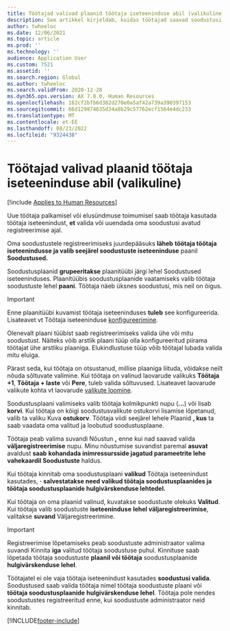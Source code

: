 ```yaml
---
title: Töötajad valivad plaanid töötaja iseteeninduse abil (valikuline)
description: See artikkel kirjeldab, kuidas töötajad saavad soodustusi valida või uuendada.
author: twheeloc
ms.date: 12/06/2021
ms.topic: article
ms.prod: ''
ms.technology: ''
audience: Application User
ms.custom: 7521
ms.assetid: ''
ms.search.region: Global
ms.author: twheeloc
ms.search.validFrom: 2020-12-28
ms.dyn365.ops.version: AX 7.0.0, Human Resources
ms.openlocfilehash: 162cf2bfb6d382d270e0a5af42a739a390397153
ms.sourcegitcommit: 66d129874635d34a8b29c57762ecf1564e4dc233
ms.translationtype: MT
ms.contentlocale: et-EE
ms.lasthandoff: 08/23/2022
ms.locfileid: "9324438"
---
```

# <a name="employees-select-plans-by-using-employee-self-service-optional"></a>Töötajad valivad plaanid töötaja iseteeninduse abil (valikuline)

[!include [Applies to Human Resources](../includes/applies-to-hr.md)]

Uue töötaja palkamisel või elusündmuse toimumisel saab töötaja kasutada töötaja iseteenindust, **et** valida või uuendada oma soodustusi avatud registreerimise ajal.

Oma soodustustele registreerimiseks juurdepääsuks **läheb** **töötaja töötaja iseteenindusse ja valib seejärel soodustuste iseteeninduse** paanil **Soodustused.**

Soodustusplaanid **grupeeritakse** plaanitüübi järgi lehel Soodustused iseteeninduses. Plaanitüübis soodustusplaanide vaatamiseks valib töötaja soodustuste lehel **paani**. Töötaja näeb üksnes soodustusi, mis neil on õigus.

> [!IMPORTANT]
> Enne plaanitüübi kuvamist töötaja iseteeninduses **tuleb** see konfigureerida. Lisateavet vt Töötaja iseteeninduse [konfigureerimine](/dynamics365/human-resources/hr-benefits-setup-employee-self-service).

Olenevalt plaani tüübist saab registreerimiseks valida ühe või mitu soodustust. Näiteks võib arstlik plaani tüüp olla konfigureeritud piirama töötajat ühe arstliku plaaniga. Elukindlustuse tüüp võib töötajal lubada valida mitu eluiga.

Pärast seda, kui töötaja on otsustanud, millise plaaniga liituda, võidakse neilt nõuda sõltuvate valimine. Kui töötaja on valinud laovarude valikuks **Töötaja +1**, **Töötaja + laste** või **Pere**, tuleb valida sõltuvused. Lisateavet laovarude valikute kohta vt laovarude [valikute loomine](/dynamics365/human-resources/hr-benefits-setup-coverage-options).

Soodustusplaani valimiseks valib töötaja kolmikpunkti nupu (**...**) või lisab **korvi**. Kui töötaja on kõigi soodustusvalikute ostukorvi lisamise lõpetanud, valib ta valiku Kuva **ostukorv**. Töötaja viidi seejärel lehele Plaanid **, kus** ta saab vaadata oma valitud ja loobutud soodustusplaane.

Töötaja peab valima suvandi Nõustun **,** enne kui nad saavad valida **väljaregistreerimise** nupu. Minu nõustumise suvandist paremal **asuvat** avaldust **saab** **kohandada inimressursside jagatud parameetrite lehe vahekaardil Soodustuste** haldus.

Kui töötaja kinnitab oma soodustusplaani **valikud** Töötaja iseteenindust kasutades, **·** **salvestatakse need valikud töötaja soodustusplaanides ja töötaja soodustusplaanide hulgivärskenduse lehtedel.**

Kui töötaja on oma plaanid valinud, kuvatakse soodustuste olekuks **Valitud**. Kui töötaja valib soodustuste **iseteeninduse** **lehel väljaregistreerimise**, valitakse **suvand** Väljaregistreerimine.

> [!IMPORTANT]
> Registreerimise lõpetamiseks peab soodustuste administraator valima suvandi Kinnita **iga** valitud töötaja soodustuse puhul. Kinnituse saab lõpetada töötaja soodustuste **plaanil või töötaja** soodustusplaanide **hulgivärskenduse lehel**.
>

Töötajatel ei ole vaja töötaja iseteenindust kasutades **soodustusi valida**. Soodustused saab valida töötaja nimel töötaja soodustuste plaani või **töötaja soodustusplaanide** **hulgivärskenduse lehel**. Töötaja pole nendes soodustustes registreeritud enne, kui soodustuste administraator neid kinnitab.

[!INCLUDE[footer-include](../includes/footer-banner.md)]
